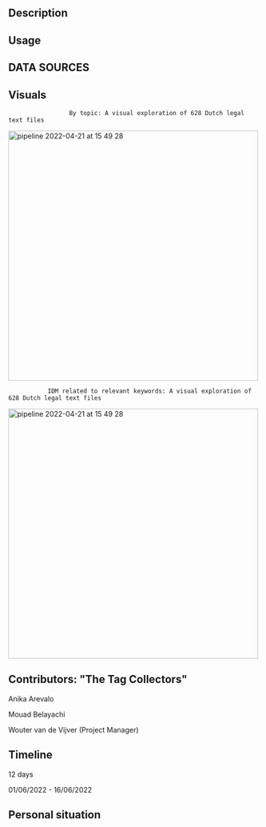 ## Description ##

## Usage ##

## DATA SOURCES ##

## Visuals ##

                     By topic: A visual exploration of 628 Dutch legal text files
<img width="500" alt="pipeline 2022-04-21 at 15 49 28" src="https://github.com/anikaarevalo/KPMG_NLP_project/blob/a8a2f82a2500325b1e8c13e5d315910a5ea8d59b/assets/628_files.jpg">




               IDM related to relevant keywords: A visual exploration of 628 Dutch legal text files
<img width="500" alt="pipeline 2022-04-21 at 15 49 28" src="https://github.com/anikaarevalo/KPMG_NLP_project/blob/a8a2f82a2500325b1e8c13e5d315910a5ea8d59b/assets/bubblenumber1.jpg">


## Contributors: "The Tag Collectors" ##

Anika Arevalo

Mouad Belayachi

Wouter van de Vijver (Project Manager)

## Timeline ##

12 days

01/06/2022 - 16/06/2022

## Personal situation ##
